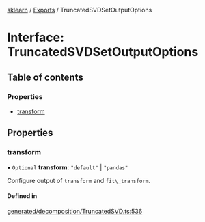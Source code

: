 [sklearn](../readme.md) / [Exports](../modules.md) / TruncatedSVDSetOutputOptions

# Interface: TruncatedSVDSetOutputOptions

## Table of contents

### Properties

- [transform](TruncatedSVDSetOutputOptions.md#transform)

## Properties

### transform

• `Optional` **transform**: ``"default"`` \| ``"pandas"``

Configure output of `transform` and `fit\_transform`.

#### Defined in

[generated/decomposition/TruncatedSVD.ts:536](https://github.com/transitive-bullshit/scikit-learn-ts/blob/367336a/packages/sklearn/src/generated/decomposition/TruncatedSVD.ts#L536)
